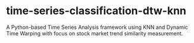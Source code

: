 # time-series-classification-dtw-knn
 A Python-based Time Series Analysis framework using KNN and Dynamic Time Warping with focus on stock market trend similarity measurement.
